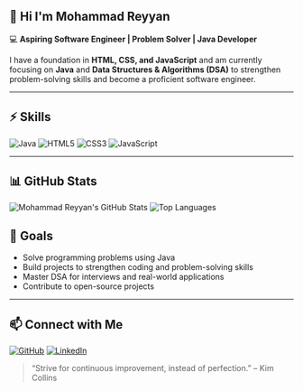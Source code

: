 ## 👋 Hi I'm Mohammad Reyyan

💻 **Aspiring Software Engineer | Problem Solver | Java Developer**  

I have a foundation in **HTML, CSS, and JavaScript** and am currently focusing on **Java** and **Data Structures & Algorithms (DSA)** to strengthen problem-solving skills and become a proficient software engineer.

---

## ⚡ Skills
![Java](https://img.shields.io/badge/Java-ED8B00?style=for-the-badge&logo=java&logoColor=white)
![HTML5](https://img.shields.io/badge/HTML5-E34F26?style=for-the-badge&logo=html5&logoColor=white)
![CSS3](https://img.shields.io/badge/CSS3-1572B6?style=for-the-badge&logo=css3&logoColor=white)
![JavaScript](https://img.shields.io/badge/JavaScript-F7DF1E?style=for-the-badge&logo=javascript&logoColor=black)

---

## 📊 GitHub Stats
![Mohammad Reyyan's GitHub Stats](https://github-readme-stats.vercel.app/api?username=mohammadreyyan&show_icons=true&theme=tokyonight&count_private=true&include_all_commits=true)
![Top Languages](https://github-readme-stats.vercel.app/api/top-langs/?username=mohammadreyyan&layout=compact&theme=tokyonight)

## 🚀 Goals
- Solve programming problems using Java  
- Build projects to strengthen coding and problem-solving skills  
- Master DSA for interviews and real-world applications  
- Contribute to open-source projects

---

## 📫 Connect with Me
[![GitHub](https://img.shields.io/badge/GitHub-181717?style=for-the-badge&logo=github&logoColor=white)](https://github.com/your-username)
[![LinkedIn](https://img.shields.io/badge/LinkedIn-0A66C2?style=for-the-badge&logo=linkedin&logoColor=white)](https://linkedin.com/in/your-linkedin)

> “Strive for continuous improvement, instead of perfection.” – Kim Collins
